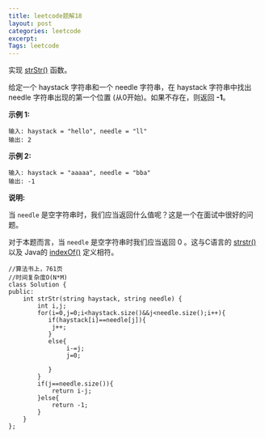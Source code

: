 ```yaml
---
title: leetcode题解18
layout: post
categories: leetcode
excerpt: 
Tags: leetcode
---
```


实现 [strStr()](https://baike.baidu.com/item/strstr/811469) 函数。

给定一个 haystack 字符串和一个 needle 字符串，在 haystack 字符串中找出 needle 字符串出现的第一个位置 (从0开始)。如果不存在，则返回  **-1**。

**示例 1:**

```
输入: haystack = "hello", needle = "ll"
输出: 2
```

**示例 2:**

```
输入: haystack = "aaaaa", needle = "bba"
输出: -1
```

**说明:**

当 `needle` 是空字符串时，我们应当返回什么值呢？这是一个在面试中很好的问题。

对于本题而言，当 `needle` 是空字符串时我们应当返回 0 。这与C语言的 [strstr()](https://baike.baidu.com/item/strstr/811469) 以及 Java的 [indexOf()](https://docs.oracle.com/javase/7/docs/api/java/lang/String.html#indexOf(java.lang.String)) 定义相符。

```
//算法书上，761页
//时间复杂度O(N*M)
class Solution {
public:
    int strStr(string haystack, string needle) {
        int i,j;
        for(i=0,j=0;i<haystack.size()&&j<needle.size();i++){
           if(haystack[i]==needle[j]){
            j++;
           } 
           else{
                i-=j;
                j=0;
                
           }
        }
        if(j==needle.size()){
            return i-j;
        }else{
            return -1;
        }
    }
};
```

